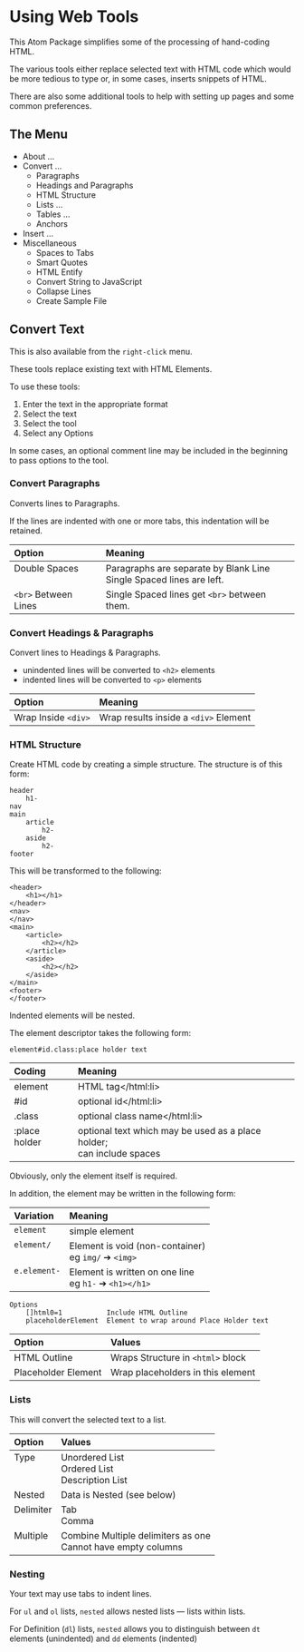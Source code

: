 # Using Web Tools
<style>
	td, th {
		text-align: left;
		vertical-align: top;
	}
</style>

This Atom Package simplifies some of the processing of hand-coding HTML.

The various tools either replace selected text with HTML code which would be more tedious to type or, in some cases, inserts snippets of HTML.

There are also some additional tools to help with setting up pages and some common preferences.

##	The Menu

- About …
- Convert …
	- Paragraphs
	- Headings and Paragraphs
	- HTML Structure
	- Lists …
	- Tables …
	- Anchors
- Insert …
- Miscellaneous
	- Spaces to Tabs
	- Smart Quotes
	- HTML Entify
	- Convert String to JavaScript
	- Collapse Lines
	- Create Sample File

##	Convert Text

This is also available from the `right-click` menu.

These tools replace existing text with HTML Elements.

To use these tools:

1. Enter the text in the appropriate format
2. Select the text
3. Select the tool
4. Select any Options

In some cases, an optional comment line may be included in the beginning to pass options to the tool.

### Convert Paragraphs

Converts lines to Paragraphs.

If the lines are indented with one or more tabs, this indentation will be retained.

| Option               | Meaning                                                                |
|----------------------|------------------------------------------------------------------------|
| Double Spaces        | Paragraphs are separate by Blank Line<br>Single Spaced lines are left. |
| `<br>` Between Lines | Single Spaced lines get `<br>` between them.                           |

### Convert Headings & Paragraphs

Convert lines to Headings & Paragraphs.

- unindented lines will be converted to `<h2>` elements
- indented lines will be converted to `<p>` elements

| Option              | Meaning                               |
|---------------------|---------------------------------------|
| Wrap Inside `<div>` | Wrap results inside a `<div>` Element |

### HTML Structure

Create HTML code by creating a simple structure. The structure is of this form:

```
header
	h1-
nav
main
	article
		h2-
	aside
		h2-
footer
```

This will be transformed to the following:

```
<header>
	<h1></h1>
</header>
<nav>
</nav>
<main>
	<article>
		<h2></h2>
	</article>
	<aside>
		<h2></h2>
	</aside>
</main>
<footer>
</footer>
```

Indented elements will be nested.

The element descriptor takes the following form:

	element#id.class:place holder text

| Coding        | Meaning                                           |
|---------------|---------------------------------------------------|
| element       | HTML tag</html:li>                                |
| #id           | optional id</html:li>                             |
| .class        | optional class name</html:li>                     |
| :place holder | optional text which may be used as a place holder;<br>can include spaces |

Obviously, only the element itself is required.

In addition, the element may be written in the following form:

| Variation    | Meaning                                                  |
|--------------|----------------------------------------------------------|
| `element`    | simple element                                           |
| `element/`   | Element is void (non-container)<br>eg `img/` ➔ `<img>`   |
| `e.element-` | Element is written on one line<br>eg `h1-` ➔ `<h1></h1>` |


```
Options
	[]html0=1			Include HTML Outline
	placeholderElement	Element to wrap around Place Holder text
```

| Option              | Values                            |
|---------------------|-----------------------------------|
| HTML Outline        | Wraps Structure in `<html>` block |
| Placeholder Element | Wrap placeholders in this element |


### Lists

This will convert the selected text to a list.

| Option    | Values                                                          |
|-----------|-----------------------------------------------------------------|
| Type      | Unordered List<br>Ordered List<br>Description List              |
| Nested    | Data is Nested (see below)                                      |
| Delimiter | Tab<br>Comma                                                    |
| Multiple  | Combine Multiple delimiters as one<br>Cannot have empty columns |


### Nesting

Your text may use tabs to indent lines.

For `ul` and `ol` lists, `nested` allows nested lists — lists within lists.

For Definition (`dl`) lists, `nested` allows you to distinguish between `dt` elements (unindented) and `dd` elements (indented)
